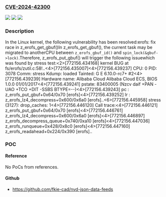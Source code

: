 ### [CVE-2024-42300](https://cve.mitre.org/cgi-bin/cvename.cgi?name=CVE-2024-42300)
![](https://img.shields.io/static/v1?label=Product&message=Linux&color=blue)
![](https://img.shields.io/static/v1?label=Version&message=f36f3010f676%3C%2049b22e06a947%20&color=brighgreen)
![](https://img.shields.io/static/v1?label=Vulnerability&message=n%2Fa&color=brighgreen)

### Description

In the Linux kernel, the following vulnerability has been resolved:erofs: fix race in z_erofs_get_gbuf()In z_erofs_get_gbuf(), the current task may be migrated to anotherCPU between `z_erofs_gbuf_id()` and `spin_lock(&gbuf->lock)`.Therefore, z_erofs_put_gbuf() will trigger the following issuewhich was found by stress test:<2>[772156.434168] kernel BUG at fs/erofs/zutil.c:58!..<4>[772156.435007]<4>[772156.439237] CPU: 0 PID: 3078 Comm: stress Kdump: loaded Tainted: G            E      6.10.0-rc7+ #2<4>[772156.439239] Hardware name: Alibaba Cloud Alibaba Cloud ECS, BIOS 1.0.0 01/01/2017<4>[772156.439241] pstate: 83400005 (Nzcv daif +PAN -UAO +TCO +DIT -SSBS BTYPE=--)<4>[772156.439243] pc : z_erofs_put_gbuf+0x64/0x70 [erofs]<4>[772156.439252] lr : z_erofs_lz4_decompress+0x600/0x6a0 [erofs]..<6>[772156.445958] stress (3127): drop_caches: 1<4>[772156.446120] Call trace:<4>[772156.446121]  z_erofs_put_gbuf+0x64/0x70 [erofs]<4>[772156.446761]  z_erofs_lz4_decompress+0x600/0x6a0 [erofs]<4>[772156.446897]  z_erofs_decompress_queue+0x740/0xa10 [erofs]<4>[772156.447036]  z_erofs_runqueue+0x428/0x8c0 [erofs]<4>[772156.447160]  z_erofs_readahead+0x224/0x390 [erofs]..

### POC

#### Reference
No PoCs from references.

#### Github
- https://github.com/fkie-cad/nvd-json-data-feeds

